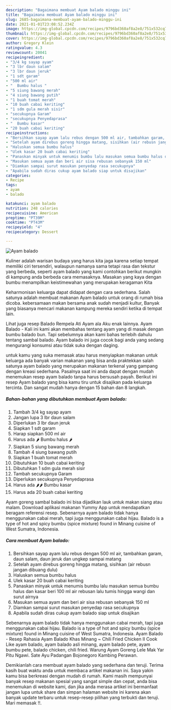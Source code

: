 ```yaml
---
description: "Bagaimana membuat Ayam balado minggu ini"
title: "Bagaimana membuat Ayam balado minggu ini"
slug: 2685-bagaimana-membuat-ayam-balado-minggu-ini
date: 2021-01-01T23:08:52.234Z
image: https://img-global.cpcdn.com/recipes/9796bd360af8a2e8/751x532cq70/ayam-balado-foto-resep-utama.jpg
thumbnail: https://img-global.cpcdn.com/recipes/9796bd360af8a2e8/751x532cq70/ayam-balado-foto-resep-utama.jpg
cover: https://img-global.cpcdn.com/recipes/9796bd360af8a2e8/751x532cq70/ayam-balado-foto-resep-utama.jpg
author: Gregory Klein
ratingvalue: 4.3
reviewcount: 20041
recipeingredient:
- "3/4 kg sayap ayam"
- "3 lbr daun salam"
- "3 lbr daun jeruk"
- "1 sdt garam"
- "500 ml air"
- "  Bumbu halus "
- "5 siung bawang merah"
- "4 siung bawang putih"
- "1 buah tomat merah"
- "10 buah cabai keriting"
- "1 sdm gula merah sisir"
- "secukupnya Garam"
- "secukupnya Penyedaprasa"
- "  Bumbu kasar"
- "20 buah cabai keriting"
recipeinstructions:
- "Bersihkan sayap ayam lalu rebus dengan 500 ml air, tambahkan garam, daun salam, daun jeruk dan ungkep sampai matang"
- "Setelah ayam direbus goreng hingga matang, sisihkan (air rebusn jangan dibuang dulu)"
- "Haluskan semua bumbu halus"
- "Ulek kasar 20 buah cabai keriting"
- "Panaskan minyak untuk menumis bumbu lalu masukan semua bumbu halus dan kasar beri 100 ml air rebusan lalu tumis hingga wangi dan surut airnya"
- "Masukan semua ayam dan beri air sisa rebusan sebanyak 150 ml"
- "Diamkan sampai surut masukan penyedap rasa secukupnya"
- "Apabila sudah diras cukup ayam balado siap untuk disajikan"
categories:
- Recipe
tags:
- ayam
- balado

katakunci: ayam balado 
nutrition: 248 calories
recipecuisine: American
preptime: "PT39M"
cooktime: "PT43M"
recipeyield: "4"
recipecategory: Dessert

---
```



![Ayam balado](https://img-global.cpcdn.com/recipes/9796bd360af8a2e8/751x532cq70/ayam-balado-foto-resep-utama.jpg)

Kuliner adalah warisan budaya yang harus kita jaga karena setiap tempat memiliki ciri tersendiri, walaupun namanya sama tetapi rasa dan tekstur yang berbeda, seperti ayam balado yang kami contohkan berikut mungkin di kampung anda berbeda cara memasaknya. Masakan yang kaya dengan bumbu menampilkan keistimewahan yang merupakan keragaman Kita

Keharmonisan keluarga dapat didapat dengan cara sederhana. Salah satunya adalah membuat makanan Ayam balado untuk orang di rumah bisa dicoba. kebersamaan makan bersama anak sudah menjadi kultur, Banyak yang biasanya mencari makanan kampung mereka sendiri ketika di tempat lain.

Lihat juga resep Balado Rempela Ati Ayam ala Aku enak lainnya. Ayam Balado - Kali ini kami akan membahas tentang ayam yang di masak dengan bumbu balado bun. Tapi sebelumnya akan kami bahas terlebih dahulu tentang sambal balado. Ayam balado ini juga cocok bagi anda yang sedang mengurangi konsumsi atau tidak suka dengan daging.

untuk kamu yang suka memasak atau harus menyiapkan makanan untuk keluarga ada banyak varian makanan yang bisa anda praktekkan salah satunya ayam balado yang merupakan makanan terkenal yang gampang dengan kreasi sederhana. Pasalnya saat ini anda dapat dengan mudah menemukan resep ayam balado tanpa harus bersusah payah.
Berikut ini resep Ayam balado yang bisa kamu tiru untuk disajikan pada keluarga tercinta. Dan sangat mudah hanya dengan 15 bahan dan 8 langkah.


<!--inarticleads1-->

##### Bahan-bahan yang dibutuhkan membuat Ayam balado:

1. Tambah 3/4 kg sayap ayam
1. Jangan lupa 3 lbr daun salam
1. Diperlukan 3 lbr daun jeruk
1. Siapkan 1 sdt garam
1. Harap siapkan 500 ml air
1. Harus ada  🌶 Bumbu halus 🌶
1. Siapkan 5 siung bawang merah
1. Tambah 4 siung bawang putih
1. Siapkan 1 buah tomat merah
1. Dibutuhkan 10 buah cabai keriting
1. Dibutuhkan 1 sdm gula merah sisir
1. Tambah secukupnya Garam
1. Diperlukan secukupnya Penyedaprasa
1. Harus ada  🌶🌶 Bumbu kasar
1. Harus ada 20 buah cabai keriting


Ayam goreng sambal balado ini bisa dijadikan lauk untuk makan siang atau malam. Download aplikasi makanan Yummy App untuk mendapatkan beragam referensi resep. Sebenarnya ayam balado tidak hanya menggunakan cabai merah, tapi juga menggunakan cabai hijau. Balado is a type of hot and spicy bumbu (spice mixture) found in Minang cuisine of West Sumatra, Indonesia. 

<!--inarticleads2-->

##### Cara membuat  Ayam balado:

1. Bersihkan sayap ayam lalu rebus dengan 500 ml air, tambahkan garam, daun salam, daun jeruk dan ungkep sampai matang
1. Setelah ayam direbus goreng hingga matang, sisihkan (air rebusn jangan dibuang dulu)
1. Haluskan semua bumbu halus
1. Ulek kasar 20 buah cabai keriting
1. Panaskan minyak untuk menumis bumbu lalu masukan semua bumbu halus dan kasar beri 100 ml air rebusan lalu tumis hingga wangi dan surut airnya
1. Masukan semua ayam dan beri air sisa rebusan sebanyak 150 ml
1. Diamkan sampai surut masukan penyedap rasa secukupnya
1. Apabila sudah diras cukup ayam balado siap untuk disajikan


Sebenarnya ayam balado tidak hanya menggunakan cabai merah, tapi juga menggunakan cabai hijau. Balado is a type of hot and spicy bumbu (spice mixture) found in Minang cuisine of West Sumatra, Indonesia. Ayam Balado - Resep Rahasia Ayam Balado Khas Minang ~ Chili Fried Chicken II Cook Like ayam balado, ayam balado asli minang, ayam balado pete, ayam bumbu pete, balado chicken, chili fried. Warung Ayam Goreng Lele Mak Yar Pitu Ngawi. Sate Ayu Padangan Bojonegoro Kambing Perawan. 

Demikianlah cara membuat ayam balado yang sederhana dan teruji. Terima kasih buat waktu anda untuk membaca artikel makanan ini. Saya yakin kamu bisa berkreasi dengan mudah di rumah. Kami masih mempunyai banyak resep makanan spesial yang sangat simple dan cepat, anda bisa menemukan di website kami, dan jika anda merasa artikel ini bermanfaat jangan lupa untuk share dan simpan halaman website ini karena akan banyak update terbaru untuk resep-resep pilihan yang terbukti dan teruji. Mari memasak !!. 
